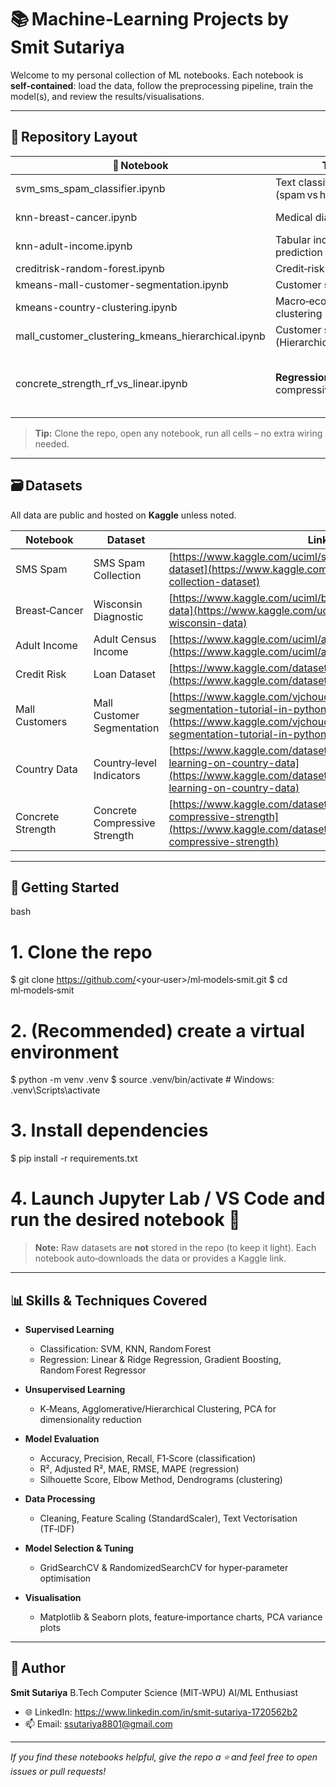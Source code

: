 # 📚 Machine‑Learning Projects by **Smit Sutariya**

Welcome to my personal collection of ML notebooks. Each notebook is **self‑contained**: load the data, follow the preprocessing pipeline, train the model(s), and review the results/visualisations.

---

## 📂 Repository Layout

| 📒 Notebook                                          | Task                                           | Main Techniques                                                     |
| ---------------------------------------------------- | ---------------------------------------------- | ------------------------------------------------------------------- |
| svm_sms_spam_classifier.ipynb                      | Text classification (spam vs ham)              | TF‑IDF + SVM                                                        |
| knn-breast-cancer.ipynb                            | Medical diagnosis                              | K‑Nearest Neighbours                                                |
| knn-adult-income.ipynb                             | Tabular income prediction                      | KNN                                                                 |
| creditrisk-random-forest.ipynb                     | Credit‑risk scoring                            | Random Forest                                                       |
| kmeans-mall-customer-segmentation.ipynb            | Customer segmentation                          | K‑Means                                                             |
| kmeans-country-clustering.ipynb                    | Macro‑economic clustering                      | K‑Means                                                             |
| mall_customer_clustering_kmeans_hierarchical.ipynb | Customer segmentation (Hierarchical + K‑Means) | Agglomerative Clustering                                            |
| concrete_strength_rf_vs_linear.ipynb               | **Regression** – concrete compressive strength | Linear Regression, Ridge, Random Forest, Gradient Boosting, **PCA** |

> **Tip:** Clone the repo, open any notebook, run all cells – no extra wiring needed.

---

## 🗃️ Datasets

All data are public and hosted on **Kaggle** unless noted.

| Notebook          | Dataset                       | Link                                                                                                                                                               |
| ----------------- | ----------------------------- | ------------------------------------------------------------------------------------------------------------------------------------------------------------------ |
| SMS Spam          | SMS Spam Collection           | [https://www.kaggle.com/uciml/sms-spam-collection-dataset](https://www.kaggle.com/uciml/sms-spam-collection-dataset)                                               |
| Breast‑Cancer     | Wisconsin Diagnostic          | [https://www.kaggle.com/uciml/breast-cancer-wisconsin-data](https://www.kaggle.com/uciml/breast-cancer-wisconsin-data)                                             |
| Adult Income      | Adult Census Income           | [https://www.kaggle.com/uciml/adult-census-income](https://www.kaggle.com/uciml/adult-census-income)                                                               |
| Credit Risk       | Loan Dataset                  | [https://www.kaggle.com/datasets/zaurbegiev/my-dataset](https://www.kaggle.com/datasets/zaurbegiev/my-dataset)                                                     |
| Mall Customers    | Mall Customer Segmentation    | [https://www.kaggle.com/vjchoudhary7/customer-segmentation-tutorial-in-python](https://www.kaggle.com/vjchoudhary7/customer-segmentation-tutorial-in-python)       |
| Country Data      | Country‑level Indicators      | [https://www.kaggle.com/datasets/rohan0301/unsupervised-learning-on-country-data](https://www.kaggle.com/datasets/rohan0301/unsupervised-learning-on-country-data) |
| Concrete Strength | Concrete Compressive Strength | [https://www.kaggle.com/datasets/ujjwalchowdhury/concrete-compressive-strength](https://www.kaggle.com/datasets/ujjwalchowdhury/concrete-compressive-strength)     |

---

## 🚀 Getting Started

bash
# 1. Clone the repo
$ git clone https://github.com/<your‑user>/ml‑models‑smit.git
$ cd ml‑models‑smit

# 2. (Recommended) create a virtual environment
$ python -m venv .venv
$ source .venv/bin/activate  # Windows: .venv\Scripts\activate

# 3. Install dependencies
$ pip install -r requirements.txt

# 4. Launch Jupyter Lab / VS Code and run the desired notebook 🎉


> **Note:** Raw datasets are **not** stored in the repo (to keep it light). Each notebook auto‑downloads the data or provides a Kaggle link.

---

## 📊 Skills & Techniques Covered

* **Supervised Learning**

  * Classification: SVM, KNN, Random Forest
  * Regression: Linear & Ridge Regression, Gradient Boosting, Random Forest Regressor
* **Unsupervised Learning**

  * K‑Means, Agglomerative/Hierarchical Clustering, PCA for dimensionality reduction
* **Model Evaluation**

  * Accuracy, Precision, Recall, F1‑Score (classification)
  * R², Adjusted R², MAE, RMSE, MAPE (regression)
  * Silhouette Score, Elbow Method, Dendrograms (clustering)
* **Data Processing**

  * Cleaning, Feature Scaling (StandardScaler), Text Vectorisation (TF‑IDF)
* **Model Selection & Tuning**

  * GridSearchCV & RandomizedSearchCV for hyper‑parameter optimisation
* **Visualisation**

  * Matplotlib & Seaborn plots, feature‑importance charts, PCA variance plots

---

## 👤 Author

**Smit Sutariya**
B.Tech Computer Science (MIT‑WPU)
AI/ML Enthusiast

* 🌐 LinkedIn: https://www.linkedin.com/in/smit-sutariya-1720562b2
* 📫 Email: [ssutariya8801@gmail.com](mailto:ssutariya8801@gmail.com)

---

*If you find these notebooks helpful, give the repo a ⭐ and feel free to open issues or pull requests!*  

